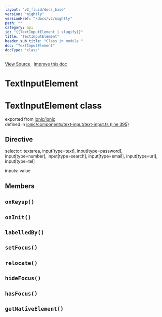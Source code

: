 ```yaml
---
layout: "v2_fluid/docs_base"
version: "nightly"
versionHref: "/docs/v2/nightly"
path: ""
category: api
id: "{{TextInputElement | slugify}}"
title: "TextInputElement"
header_sub_title: "Class in module "
doc: "TextInputElement"
docType: "class"
---
```



<div class="improve-docs">
  <a href='http://github.com/driftyco/ionic2/tree/master/ionic/components/text-input/text-input.ts#L394'>
    View Source
  </a>
  &nbsp;
  <a href='http://github.com/driftyco/ionic2/edit/master/ionic/components/text-input/text-input.ts#L394'>
    Improve this doc
  </a>
</div>




<h1 class="api-title">

  TextInputElement



</h1>







<h1 class="class export">TextInputElement <span class="type">class</span></h1>
<p class="module">exported from <a href='undefined'>ionic/ionic</a><br/>
defined in <a href="https://github.com/driftyco/ionic2/tree/master/ionic/components/text-input/text-input.ts#L395-L501">ionic/components/text-input/text-input.ts (line 395)</a>
</p>
<h2>Directive</h2>
  <span>selector: textarea, input[type=text], input[type=password], input[type=number], input[type=search], input[type=email], input[type=url], input[type=tel]</span>

  <span>inputs: value</span>


## Members

<div id="onKeyup"></div>
<h2>
  <code>onKeyup()</code>

</h2>












<div id="onInit"></div>
<h2>
  <code>onInit()</code>

</h2>












<div id="labelledBy"></div>
<h2>
  <code>labelledBy()</code>

</h2>












<div id="setFocus"></div>
<h2>
  <code>setFocus()</code>

</h2>












<div id="relocate"></div>
<h2>
  <code>relocate()</code>

</h2>












<div id="hideFocus"></div>
<h2>
  <code>hideFocus()</code>

</h2>












<div id="hasFocus"></div>
<h2>
  <code>hasFocus()</code>

</h2>












<div id="getNativeElement"></div>
<h2>
  <code>getNativeElement()</code>

</h2>












